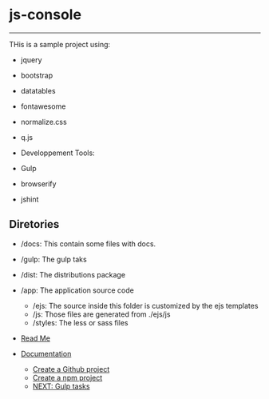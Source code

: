 # js-console
------------

THis is a sample project using:

* jquery
* bootstrap
* datatables
* fontawesome
* normalize.css
* q.js


* Developpement Tools:
 * Gulp
 * browserify
 * jshint 

## Diretories
* /docs: This contain some files with docs.
* /gulp: The gulp taks
* /dist: The distributions package
* /app: The application source code
  * /ejs: The source inside this folder is customized by the ejs templates
  * /js:  Those files are generated from ./ejs/js
  * /styles: The less or sass files

* [Read Me](/readme.md)
* [Documentation](/docs/readme.md)
  * [Create a Github project](/docs/create-project.md)
  * [Create a npm project](/docs/npm-instalation.md)
  * [NEXT: Gulp tasks](/docs/gulp.md)


